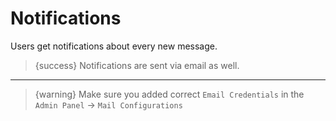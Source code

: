 # Notifications

Users get notifications about every new message.

>{success} Notifications are sent via email as well.

---

>{warning} Make sure you added correct `Email Credentials` in the `Admin Panel` -> `Mail Configurations`